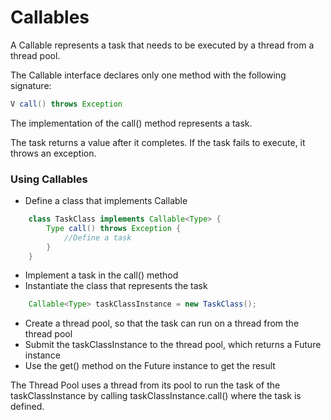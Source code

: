 # Callables

A Callable represents a task that needs to be executed by a thread from a thread pool. 

The Callable interface declares only one method with the following signature:

```java
V call() throws Exception
```

The implementation of the call() method represents a task.

The task returns a value after it completes. If the task fails to execute, it throws an exception.

### Using Callables

* Define a class that implements Callable<Type>
```java
    class TaskClass implements Callable<Type> {
        Type call() throws Exception {
            //Define a task
        }
    }
```
* Implement a task in the call() method
* Instantiate the class that represents the task
```java
    Callable<Type> taskClassInstance = new TaskClass();    
```
* Create a thread pool, so that the task can run on a thread from the thread pool
* Submit the taskClassInstance to the thread pool, which returns a Future instance
* Use the get() method on the Future instance to get the result

The Thread Pool uses a thread from its pool to run the task of the taskClassInstance by calling 
taskClassInstance.call() where the task is defined. 